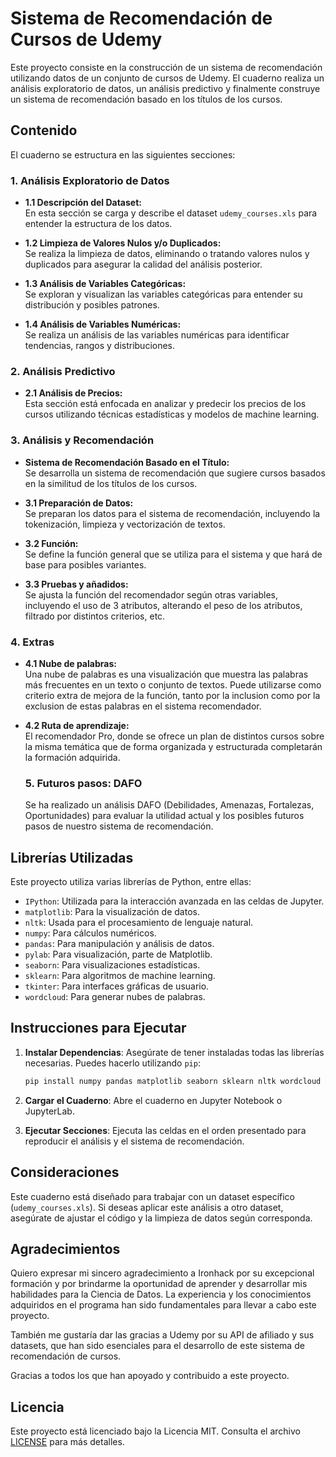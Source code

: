 
# Sistema de Recomendación de Cursos de Udemy

Este proyecto consiste en la construcción de un sistema de recomendación utilizando datos de un conjunto de cursos de Udemy. El cuaderno realiza un análisis exploratorio de datos, un análisis predictivo y finalmente construye un sistema de recomendación basado en los títulos de los cursos.

## Contenido

El cuaderno se estructura en las siguientes secciones:

### 1. Análisis Exploratorio de Datos

- **1.1 Descripción del Dataset:**  
  En esta sección se carga y describe el dataset `udemy_courses.xls` para entender la estructura de los datos.
  
- **1.2 Limpieza de Valores Nulos y/o Duplicados:**  
  Se realiza la limpieza de datos, eliminando o tratando valores nulos y duplicados para asegurar la calidad del análisis posterior.
  
- **1.3 Análisis de Variables Categóricas:**  
  Se exploran y visualizan las variables categóricas para entender su distribución y posibles patrones.
  
- **1.4 Análisis de Variables Numéricas:**  
  Se realiza un análisis de las variables numéricas para identificar tendencias, rangos y distribuciones.

### 2. Análisis Predictivo

- **2.1 Análisis de Precios:**  
  Esta sección está enfocada en analizar y predecir los precios de los cursos utilizando técnicas estadísticas y modelos de machine learning.

### 3. Análisis y Recomendación

- **Sistema de Recomendación Basado en el Título:**  
  Se desarrolla un sistema de recomendación que sugiere cursos basados en la similitud de los títulos de los cursos.
  
- **3.1 Preparación de Datos:**  
  Se preparan los datos para el sistema de recomendación, incluyendo la tokenización, limpieza y vectorización de textos.

- **3.2 Función:**  
  Se define la función general que se utiliza para el sistema y que hará de base para posibles variantes.

- **3.3 Pruebas y añadidos:**  
  Se ajusta la función del recomendador según otras variables, incluyendo el uso de 3 atributos, alterando el peso de los atributos, filtrado por distintos criterios, etc. 


### 4. Extras

- **4.1 Nube de palabras:**  
  Una nube de palabras es una visualización que muestra las palabras más frecuentes en un texto o conjunto de textos. Puede utilizarse como criterio extra de mejora de la función, tanto por la inclusion como por la exclusion de estas palabras en el sistema recomendador.

- **4.2 Ruta de aprendizaje:**  
  El recomendador Pro, donde se ofrece un plan de distintos cursos sobre la misma temática que de forma organizada y estructurada completarán la formación adquirida.

  ### 5. Futuros pasos: DAFO

  Se ha realizado un análisis DAFO (Debilidades, Amenazas, Fortalezas, Oportunidades) para evaluar la utilidad actual y los posibles futuros pasos de nuestro sistema de recomendación.




## Librerías Utilizadas

Este proyecto utiliza varias librerías de Python, entre ellas:

- `IPython`: Utilizada para la interacción avanzada en las celdas de Jupyter.
- `matplotlib`: Para la visualización de datos.
- `nltk`: Usada para el procesamiento de lenguaje natural.
- `numpy`: Para cálculos numéricos.
- `pandas`: Para manipulación y análisis de datos.
- `pylab`: Para visualización, parte de Matplotlib.
- `seaborn`: Para visualizaciones estadísticas.
- `sklearn`: Para algoritmos de machine learning.
- `tkinter`: Para interfaces gráficas de usuario.
- `wordcloud`: Para generar nubes de palabras.

## Instrucciones para Ejecutar

1. **Instalar Dependencias**: Asegúrate de tener instaladas todas las librerías necesarias. Puedes hacerlo utilizando `pip`:

   ```bash
   pip install numpy pandas matplotlib seaborn sklearn nltk wordcloud
   ```

2. **Cargar el Cuaderno**: Abre el cuaderno en Jupyter Notebook o JupyterLab.

3. **Ejecutar Secciones**: Ejecuta las celdas en el orden presentado para reproducir el análisis y el sistema de recomendación.

## Consideraciones

Este cuaderno está diseñado para trabajar con un dataset específico (`udemy_courses.xls`). Si deseas aplicar este análisis a otro dataset, asegúrate de ajustar el código y la limpieza de datos según corresponda.


## Agradecimientos

Quiero expresar mi sincero agradecimiento a Ironhack por su excepcional formación y por brindarme la oportunidad de aprender y desarrollar mis habilidades para la Ciencia de Datos. La experiencia y los conocimientos adquiridos en el programa han sido fundamentales para llevar a cabo este proyecto. 

También me gustaría dar las gracias a Udemy por su API de afiliado y sus datasets, que han sido esenciales para el desarrollo de este sistema de recomendación de cursos.

Gracias a todos los que han apoyado y contribuido a este proyecto.

## Licencia

Este proyecto está licenciado bajo la Licencia MIT. Consulta el archivo [LICENSE](./LICENSE) para más detalles.


